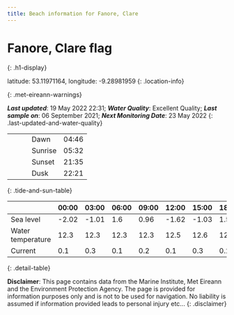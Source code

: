 ```yaml
---
title: Beach information for Fanore, Clare
---
```

# Fanore, Clare <span class="material-icons blue-flag" alt="This a Blue Flag beach">flag</span>
{: .h1-display}

latitude: 53.11971164, longitude: -9.28981959
{: .location-info}


{: .met-eireann-warnings}

___Last updated___: 19 May 2022 22:31; ___Water Quality___: Excellent Quality;
___Last sample on___: 06 September 2021; ___Next Monitoring Date___: 23 May 2022
{: .last-updated-and-water-quality}

|   |   |   |   |   |
|---|---|---|---|---|
|   |   |   | Dawn  | 04:46 |
|   |   |   | Sunrise  | 05:32 |
|   |   |   | Sunset  | 21:35 |
|   |   |   | Dusk  | 22:21 |
{: .tide-and-sun-table}

<div></div>

| | 00:00 | 03:00 | 06:00 | 09:00 | 12:00 | 15:00 | 18:00 | 21:00 |
|---|---|---|---|---|---|---|---|---|
| Sea level | -2.02 | -1.01 | 1.6 | 0.96| -1.62 | -1.03 | 1.58 | 1.33 |
| Water temperature | 12.3 | 12.3 | 12.3 | 12.3 | 12.5 | 12.6 | 12.6 | 12.6 |
| Current | 0.1 | 0.3 | 0.1 | 0.2 | 0.1| 0.3 | 0.2 | 0.2 |
{: .detail-table}

__Disclaimer__: This page contains data from the Marine Institute,
Met Eireann and the Environment Protection Agency. The page is provided for
information purposes only and is not to be used for navigation. No liability
is assumed if information provided leads to personal injury etc...
{: .disclaimer}